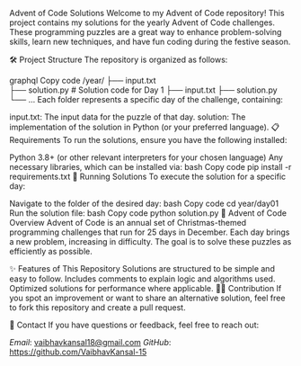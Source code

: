 Advent of Code Solutions
Welcome to my Advent of Code repository! This project contains my solutions for the yearly Advent of Code challenges. These programming puzzles are a great way to enhance problem-solving skills, learn new techniques, and have fun coding during the festive season.

🛠️ Project Structure
The repository is organized as follows:

graphql
Copy code
/year/
  ├── input.txt   
  ├── solution.py     # Solution code for Day 1
  ├── input.txt
  ├── solution.py
  └── ...
Each folder represents a specific day of the challenge, containing:

input.txt: The input data for the puzzle of that day.
solution: The implementation of the solution in Python (or your preferred language).
📋 Requirements
To run the solutions, ensure you have the following installed:

Python 3.8+ (or other relevant interpreters for your chosen language)
Any necessary libraries, which can be installed via:
bash
Copy code
pip install -r requirements.txt
🚀 Running Solutions
To execute the solution for a specific day:

Navigate to the folder of the desired day:
bash
Copy code
cd year/day01
Run the solution file:
bash
Copy code
python solution.py
🌟 Advent of Code Overview
Advent of Code is an annual set of Christmas-themed programming challenges that run for 25 days in December. Each day brings a new problem, increasing in difficulty. The goal is to solve these puzzles as efficiently as possible.

✨ Features of This Repository
Solutions are structured to be simple and easy to follow.
Includes comments to explain logic and algorithms used.
Optimized solutions for performance where applicable.
🧑‍💻 Contribution
If you spot an improvement or want to share an alternative solution, feel free to fork this repository and create a pull request.

📧 Contact
If you have questions or feedback, feel free to reach out:

*Email*: vaibhavkansal18@gmail.com
*GitHub*: https://github.com/VaibhavKansal-15
